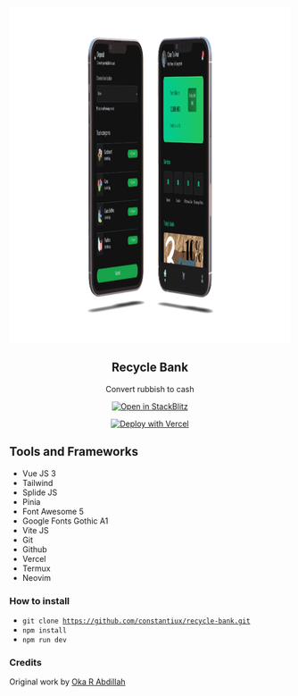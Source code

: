<div align="center">
<img src="src/assets/banner.png" alt="screen" width="1200" height="600">

<h2 align="center"><strong>Recycle Bank</strong></h2>
<p align="center">Convert rubbish to cash</p>

[![Open in StackBlitz](https://developer.stackblitz.com/img/open_in_stackblitz.svg)](https://stackblitz.com/github/constantiux/recycle-bank)

[![Deploy with Vercel](https://vercel.com/button)](https://vercel.com/new/git/external?repository-url=https://github.com/constantiux/recycle-bank&repository-name=recycle-bank)

</div>

## Tools and Frameworks

- Vue JS 3
- Tailwind
- Splide JS
- Pinia
- Font Awesome 5
- Google Fonts Gothic A1
- Vite JS
- Git
- Github
- Vercel
- Termux
- Neovim

### How to install

- <code>git clone https://github.com/constantiux/recycle-bank.git</code>
- <code>npm install</code>
- <code>npm run dev</code>

### Credits

Original work by [Oka R Abdillah](http://github.com/or-abdillh)
